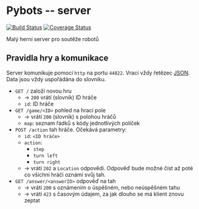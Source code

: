 Pybots -- server 
====================

[![Build Status](https://travis-ci.org/spseol/pybots-server.svg?branch=master)](https://travis-ci.org/spseol/pybots-server)
[![Coverage Status](https://coveralls.io/repos/spseol/pybots-server/badge.svg?branch=master&service=github)](https://coveralls.io/github/spseol/pybots-server?branch=master)

Malý herní server pro soutěže robotů


Pravidla hry a komunikace
---------------------------

Server komunikuje pomocí `http` na portu `44822`. Vrací vždy řetězec 
[JSON](https://cs.wikipedia.org/wiki/JavaScript_Object_Notation). Data jsou 
vždy uspořádána do slovníku.


* `GET /` založí novou hru
    + -> `200` vrátí (slovník) ID hráče
    + `id`: ID hráče
* `GET /game/<ID>` pohled na hrací pole
    + -> vrátí `200` (slovník) s polohou hráčů
    + `map`: seznam řádků s kódy jednotlivých políček
* `POST /action` tah hráče. Očekává parametry:
    + `id`: `<ID hráče>`
    + `action`:
        - `step`
        - `turn left`
        - `turn right`
    + -> vrátí `202` a `Location` odpovědi. Odpověď bude možné číst až poté
      co všichni hráči oznámí svůj tah.
* `GET /answer/<answerID>` odpověď na tah
    + -> vrátí `200` s oznámením o úspěšném, nebo neúspěšném tahu
    + -> vrátí `423` s časovým údajem, za jak dlouho se má klient znovu zeptat
